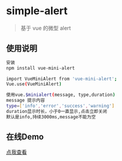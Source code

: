 # simple-alert

> 基于 vue 的微型 alert

## 使用说明

``` bash
安装
npm install vue-mini-alert

import VueMiniAlert from 'vue-mini-alert';
Vue.use(VueMiniAlert)

使用vue.$minialert(message, type,duration)
message 提示内容
type=['info','error','success','warning']
duration显示时长，小于0一直显示,点击立即关闭
默认是info,持续3000ms,message不能为空
```
## 在线Demo

[点我查看](https://2767321434.github.io/vue-mini-alert/index.html)